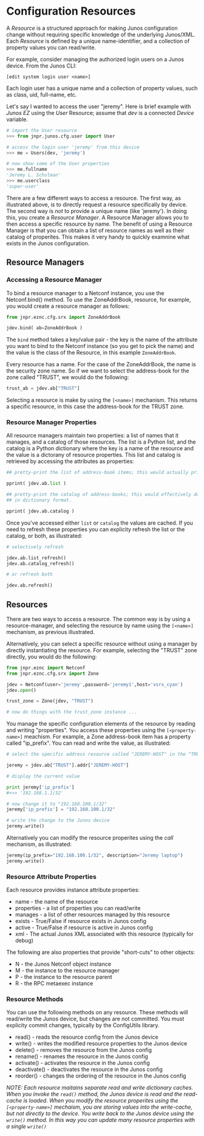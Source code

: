 # Configuration Resources

A _Resource_ is a structured approach for making Junos configuration change without requiring specific knowledge of the underlying Junos/XML.  Each _Resource_ is defined by a unique name-identifier, and a collection of property values you can read/write.

For example, consider managing the authorized login users on a Junos device.  From the Junos CLI:

    [edit system login user <name>]  

Each login user has a unique name and a collection of property values, such as class, uid, full-name, etc.  

Let's say I wanted to access the user "jeremy".  Here is brief example with _Junos EZ_ using the _User_ Resource; assume that _dev_ is a connected _Device_ variable.

````python
# import the User resource
>>> from jnpr.junos.cfg.user import User

# access the login user 'jeremy' from this device
>>> me = Users(dev, 'jeremy')

# now show some of the User properties
>>> me.fullname
'Jeremy L. Schulman'
>>> me.userclass
'super-user'
````
There are a few different ways to access a resource.  The first way, as illustrated above, is to directly request a resource specifically by device.  The second way is *not* to provide a unique name (like 'jeremy').  In doing this, you create a _Resource Manager_.  A Resource Manager allows you to then access a specific resource by name.  The benefit of using a Resource Manager is that you can obtain a list of resource names as well as their catalog of properites.  This makes it very handy to quickly examnine what exists in the Junos configuration.

## Resource Managers

### Accessing a Resource Manager

To bind a resource manager to a Netconf instance, you use the Netconf.bind() method.  To use the ZoneAddrBook, resource, for example, you would create a resource manager as follows:

````python
from jnpr.eznc.cfg.srx import ZoneAddrBook

jdev.bind( ab=ZoneAddrBook )
````

The `bind` method takes a key/value pair - the key is the name of the attribute you want to bind to the Netconf instance (so you get to pick the name) and the value is the class of the Resource, in this example `ZoneAddrBook`.  

Every resource has a name.  For the case of the ZoneAddrBook, the name is the security zone name.  So if we want to select the address-book for the zone called "TRUST", we would do the following:

````python
trust_ab = jdev.ab["TRUST"]
````

Selecting a resource is make by using the `[<name>]` mechanism.  This returns a specific resource, in this case the address-book for the TRUST zone.

### Resource Manager Properties

All resource managers maintain two properties: a list of names that it manages, and a catalog of those resources.  The list is a Python list, and the catalog is a Python dictionary where the key is a name of the resource and the value is a dictorany of resource properties.  This list and catalog is retrieved by accessing the attributes as properties:

````python
## pretty-print the list of address-book items; this would actually print a list of security zone names

pprint( jdev.ab.list )

## pretty-print the catalog of address-books; this would effectively dump all address-book information
## in dictionary format.

pprint( jdev.ab.catalog )
````
Once you've accessed either `list` or `catalog` the values are cached.  If you need to refresh these properties you can explicity refresh the list or the catalog, or both, as illustrated:

````python
# selectively refresh

jdev.ab.list_refresh()
jdev.ab.catalog_refresh()

# or refresh both

jdev.ab.refresh()
````

## Resources

There are two ways to access a resource.  The common way is by using a resource-manager, and selecting the resource by name using the `[<name>]` mechanism, as previous illustrated.  

Alternatively, you can select a specific resource without using a manager by directly instantiating the resource.  For example, selecting the "TRUST" zone directly, you would do the following:

````python
from jnpr.eznc import Netconf
from jnpr.eznc.cfg.srx import Zone

jdev = Netconf(user='jeremy',password='jeremy1',host='vsrx_cyan')
jdev.open()

trust_zone = Zone(jdev, "TRUST")

# now do things with the trust_zone instance ...
````

You manage the specific configuration elements of the resource by reading and writing "properties".  You access these properties using the `[<property-name>]` meachism.  For example, a Zone address-book item has a property called "ip_prefix".  You can read and write the value, as illustrated:

````python
# select the specific address resource called "JEREMY-HOST" in the "TRUST" zone

jeremy = jdev.ab["TRUST"].addr["JEREMY-HOST"]

# display the current value

print jeremy['ip_prefix']
#>>> '192.168.1.1/32'

# now change it to "192.168.100.1/32"
jeremy['ip_prefix'] = "192.168.100.1/32"

# write the change to the Junos device
jeremy.write()
````

Alternatively you can modify the resource properites using the _call_ mechanism, as illustrated:
````python
jeremy(ip_prefix="192.168.100.1/32", description="Jeremy laptop")
jeremy.write()
````

### Resource Attribute Properties

Each resource provides instance attribute properties:

  * name - the name of the resource
  * properties - a list of properties you can read/write
  * manages - a list of other resources managed by this resource 
  * exists - True/False if resource exists in Junos config
  * active - True/False if resource is active in Junos config
  * xml - The actual Junos XML associated with this resource (typically for debug)

The following are also properties that provide "short-cuts" to other objects:

  * N - the Junos Netconf object instance
  * M - the instance to the resource manager
  * P - the instance to the resource parent
  * R - the RPC metaexec instance

### Resource Methods

You can use the following methods on any resource.  These methods will read/write the Junos device, but changes are not committed.  You must explicity commit changes, typically by the ConfigUtils library.

  * read() - reads the resource config from the Junos device
  * write() - writes the modified resource properties to the Junos device
  * delete() - removes the resource from the Junos config
  * rename() - renames the resource in the Junos config
  * activate() - activates the resource in the Junos config
  * deactivate() - deactivates the resource in the Junos config
  * reorder() - changes the ordering of the resource in the Junos config

_NOTE: Each resource maitains separate read and write dictionary caches.  When you invoke the `read()` method, the Junos device is read and the read-cache is loaded.  When you modify the resource properites using the `[<property-name>]` mechaism, you are storing values into the write-cache, but not directly to the device.  You write back to the Junos device using the `write()` method.  In this way you can update many resource properties with a single `write()`_



